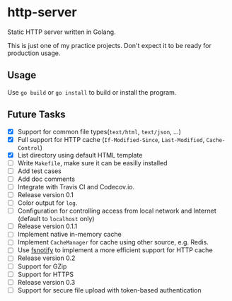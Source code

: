 # http-server

Static HTTP server written in Golang.

This is just one of my practice projects. Don't expect it to be ready for production usage.

## Usage

Use `go build` or `go install` to build or install the program.

## Future Tasks

- [x] Support for common file types(`text/html`, `text/json`, ...)
- [x] Full support for HTTP cache (`If-Modified-Since`, `Last-Modified`, `Cache-Control`)
- [x] List directory using default HTML template
- [ ] Write `Makefile`, make sure it can be easilly installed
- [ ] Add test cases
- [ ] Add doc comments
- [ ] Integrate with Travis CI and Codecov.io.
- [ ] Release version 0.1
- [ ] Color output for `log`.
- [ ] Configuration for controlling access from local network and Internet (default to `localhost` only)
- [ ] Release version 0.1.1
- [ ] Implement native in-memory cache
- [ ] Implement `CacheManager` for cache using other source, e.g. Redis.
- [ ] Use [fsnotify](https://github.com/fsnotify/fsnotify/) to implement a more efficient support for HTTP cache
- [ ] Release version 0.2
- [ ] Support for GZip
- [ ] Support for HTTPS
- [ ] Release version 0.3
- [ ] Support for secure file upload with token-based authentication
